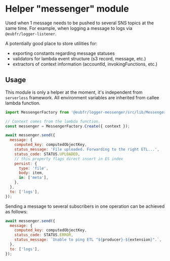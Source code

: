 # Helper "messenger" module

Used when 1 message needs to be pushed to several SNS topics at the same time. For example, when logging a message to logs via `@eubfr/logger-listener`.

A potentially good place to store utilities for:

* exporting constants regarding message statuses
* validators for lambda event structure (s3 record, message, etc.)
* extractors of context information (accountId, invokingFunctions, etc.)

## Usage

This module is only a helper at the moment, it's independent from `serverless` framework. All environment variables are inherited from callee lambda function.

```javascript
import MessengerFactory from '@eubfr/logger-messenger/src/lib/MessengerFactory';

// Context comes from the lambda function.
const messenger = MessengerFactory.Create({ context });

await messenger.send({
  message: {
    computed_key: computedObjectKey,
    status_message: 'File uploaded. Forwarding to the right ETL...',
    status_code: STATUS.UPLOADED,
    // this property flags direct insert in ES index
    persist: {
      type: 'file',
      body: item,
      in: ['meta'],
    },
  },
  to: ['logs'],
});
```

Sending a message to several subscribers in one operation can be achieved as follows:

```javascript
await messenger.send({
  message: {
    computed_key: computedObjectKey,
    status_code: STATUS.ERROR,
    status_message: `Unable to ping ETL "${producer}-${extension}".`,
  },
  to: ['logs'],
});
```
